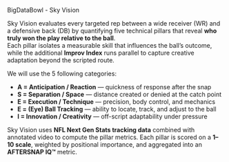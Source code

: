 BigDataBowl - Sky Vision

Sky Vision evaluates every targeted rep between a wide receiver (WR) and a defensive back (DB) by quantifying five technical pillars that reveal **who truly won the play relative to the ball**.  
Each pillar isolates a measurable skill that influences the ball’s outcome, while the additional **Improv Index** runs parallel to capture creative adaptation beyond the scripted route.

We will use the 5 following categories:     
- **A = Anticipation / Reaction** — quickness of response after the snap  
- **S = Separation / Space** — distance created or denied at the catch point  
- **E = Execution / Technique** — precision, body control, and mechanics  
- **E = (Eye) Ball Tracking** — ability to locate, track, and adjust to the ball  
- **I = Innovation / Creativity** — off-script adaptability under pressure

Sky Vision uses **NFL Next Gen Stats tracking data** combined with annotated video to compute the pillar metrics. Each pillar is scored on a **1–10 scale**, weighted by positional importance, and aggregated into an **AFTERSNAP IQ™** metric. 


